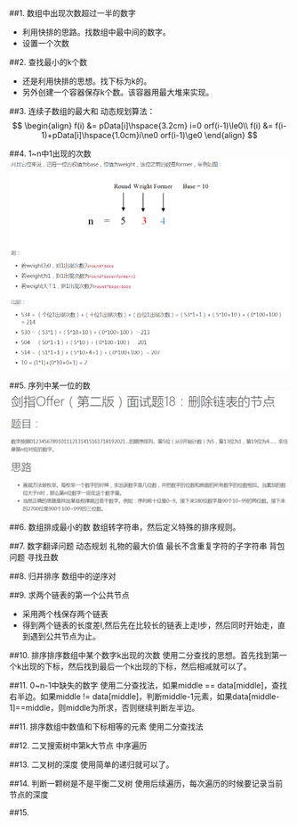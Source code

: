 ##1. 数组中出现次数超过一半的数字
+ 利用快排的思路。找数组中最中间的数字。
+ 设置一个次数

##2. 查找最小的k个数
+ 还是利用快排的思想。找下标为k的。
+ 另外创建一个容器保存k个数。该容器用最大堆来实现。

##3. 连续子数组的最大和
动态规划算法：
$$
\begin{align}
f(i) &= pData[i]\hspace{3.2cm} i=0 orf(i-1)\le0\\
f(i) &= f(i-1)+pData[i]\hspace{1.0cm}i\ne0 orf(i-1)\ge0
\end{align}
$$

##4. 1~n中1出现的次数
![](./pics/369.png)

##5. 序列中某一位的数
![](./pics/370.png)

##6. 数组排成最小的数
数组转字符串，然后定义特殊的排序规则。

##7. 数字翻译问题
动态规划
礼物的最大价值
最长不含重复字符的子字符串
背包问题
寻找丑数

##8. 归并排序
数组中的逆序对

##9. 求两个链表的第一个公共节点
+ 采用两个栈保存两个链表
+ 得到两个链表的长度差l,然后先在比较长的链表上走l步，然后同时开始走，直到遇到公共节点为止。

##10. 排序排序数组中某个数字k出现的次数
使用二分查找的思想。首先找到第一个k出现的下标，然后找到最后一个k出现的下标，然后相减就可以了。

##11. 0~n-1中缺失的数字
使用二分查找法，如果middle == data[middle]，查找右半边。如果middle != data[middle]，判断middle-1元素，如果data[middle-1]==middle，则middle为所求，否则继续判断左半边。

##11. 排序数组中数值和下标相等的元素
使用二分查找法

##12. 二叉搜索树中第k大节点
中序遍历

##13. 二叉树的深度
使用简单的递归就可以了。

##14. 判断一颗树是不是平衡二叉树
使用后续遍历，每次遍历的时候要记录当前节点的深度

##15. 

















